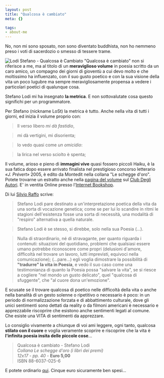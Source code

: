 ```yaml
--- 
layout: post
title: "Qualcosa è cambiato"
meta: {}

tags: 
- about-me
---
```

No, non mi sono sposato, non sono diventato buddhista, non ho nemmeno preso i voti di sacerdozio o smesso di tessere trame. 

![Lodi Stefano - Qualcosa è Cambiato](/download/thumb-20051208_lodi.gif "Stefano Lodi - Qualcosa è Cambiato") "Qualcosa è cambiato" non si riferisce a me, ma al titolo di un **meraviglioso volume** in poesia scritto da un caro amico, un compagno dei giorni di gioventù a cui devo molto e che moltissimo ha influenzato, con il suo gusto poetico e con la sua visione della vita un poco lugubre ma sempre meravigliosamente propensa a vedere i particolari poetici di qualunque cosa. 

Stefano Lodi mi ha insegnato **la metrica**. E non sottovalutate cosa questo significhi per un programmatore. 

Per Stefano (nickname LoSt) la metrica è tutto. Anche nella vita di tutti i giorni, ed inizia il volume proprio con:

>Il verso libero *mi dà fastidio*, 

> mi dà vertigini, mi disorienta; 

> lo vedo quasi come *un omicidio*: 

> la lirica nel verso sciolto è spenta;

Il volume, arioso e pieno di **immagini vive** quasi fossero piccoli Haiku, è la sua fatica dopo essere arrivato finalista nel prestigioso concorso letterario *«J. Prévert»* 2005, è edito da  Montedit nella collana "Le schegge d'oro". 
Potete trovarne un estratto anche nella [pagina del volume](http://www.club.it/autori/libri/stefano.lodi/prefazione.html) sul [Club Degli Autori](http://www.club.it/autori/libri/stefano.lodi/prefazione.html). 
E' in ventita Online presso l'[Internet Bookshop](http://www.internetbookshop.it/ser/serdsp.asp?shop=154&c=TTT5P6NPWU5TT).

Di lui [Silvio Raffo](http://www.italian-poetry.org/raffo.htm) scrive:

> Stefano Lodi pare destinato a un'interpretazione poetica della vita da una sorta di vocazione genetica; come se per lui lo scandire in ritmi le stagioni dell'esistenza fosse una sorta di necessità, una modalità di "respiro" alternativa a quella naturale. 

> Stefano Lodi è se stesso, si direbbe, solo nella sua Poesia (...). 

> Nulla di straordinario, né di stravagante, per quanto riguarda i contenuti: situazioni del quotidiano, problemi che qualsiasi essere umano potrebbe riconoscere come propri (delusioni d'amore, difficoltà nel trovare un lavoro, lutti imprevisti, equivoci nella comunicazione); (...pare...) egli voglia dimostrare la possibilità di **"tradurre" la vita in Poesia**, e vedo il suo caso come una testimonianza di quanto la Poesia possa "salvare la vita", se si riesce a cogliere "nel mondo un gusto delicato", quel "qualcosa di sfuggente", che "al cuore dona un'emozione".

E scusate se il trovare qualcosa di poetico nelle difficoltà della vita o anche nella banalità di un gesto solenne o ripetitivo o necessario è poco: in un periodo di normalizzazione forzata e di abbattimento culturale, dove gli unici sentimenti sono dettati da reality o da filmoni americani è necessario e apprezzabile riscoprire che esistono anche sentimenti legati al comune. Che esiste una VITA di sentimenti da apprezzare.  

Lo consiglio vivamente a chiunque di voi ami leggere, ogni tanto, qualcosa **stilato con il cuore** e voglia veramente scoprire e riscoprire che la vita è **l'infinita  poesia insita delle piccole cose**...

> Qualcosa è cambiato - Stefano Lodi<br>
> *Collana Le schegge d'oro (i libri dei premi)*<br>
> *12x17 - pp. 40 -* **Euro 5,00**<br>
> ISBN 88-6037-025-6<br>

E potete ordinarlo [qui](http://www.internetbookshop.it/ser/serdsp.asp?shop=154&c=TTT5P6NPWU5TT).
Cinque euro sicuramente ben spesi... 
